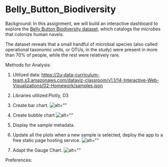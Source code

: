 # Belly_Button_Biodiversity
Background:
In this assignment, we will build an interactive dashboard to explore the [Belly Button Biodiversity dataset](http://robdunnlab.com/projects/belly-button-biodiversity/), which catalogs the microbes that colonize human navels.

The dataset reveals that a small handful of microbial species (also called operational taxonomic units, or OTUs, in the study) were present in more than 70% of people, while the rest were relatively rare.

Methods for Analysis:

1. Utilized data: https://2u-data-curriculum-team.s3.amazonaws.com/dataviz-classroom/v1.1/14-Interactive-Web-Visualizations/02-Homework/samples.json
2. Libraries utilized:Plotly, D3


3. Create bar chart.
![alt=""](barchart.png)
4. Create bubble chart
![alt=""](bubblechart.png)
5. Display the sample metadata.
6. Update all the plots when a new sample is selected, deploy the app to a free static page hosting service.
![alt=""](dashboard.png)
7. Adapt the Gauge Chart.
![alt=""](gauge.png)

Preferences:



